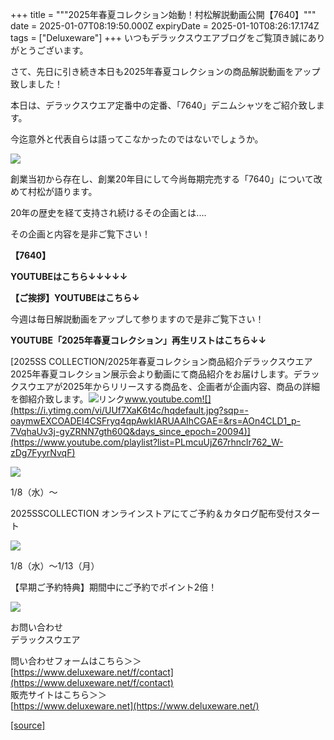 +++
title = """2025年春夏コレクション始動！村松解説動画公開【7640】"""
date = 2025-01-07T08:19:50.000Z
expiryDate = 2025-01-10T08:26:17.174Z
tags = ["Deluxeware"]
+++
いつもデラックスウエアブログをご覧頂き誠にありがとうございます。

さて、先日に引き続き本日も2025年春夏コレクションの商品解説動画をアップ致しました！

本日は、デラックスウエア定番中の定番、「7640」デニムシャツをご紹介致します。

今迄意外と代表自らは語ってこなかったのではないでしょうか。

[![](https://stat.ameba.jp/user_images/20250107/15/deluxeware/aa/1d/j/o0774081215530594678.jpg)](https://stat.ameba.jp/user_images/20250107/15/deluxeware/aa/1d/j/o0774081215530594678.jpg)

創業当初から存在し、創業20年目にして今尚毎期完売する「7640」について改めて村松が語ります。

20年の歴史を経て支持され続けるその企画とは.... 

その企画と内容を是非ご覧下さい！

**【7640】**

**YOUTUBEはこちら↓↓↓↓↓**

**【ご挨拶】YOUTUBEはこちら↓**

今週は毎日解説動画をアップして参りますので是非ご覧下さい！

**YOUTUBE「2025年春夏コレクション」再生リストはこちら↓↓**

[2025SS COLLECTION/2025年春夏コレクション商品紹介デラックスウエア2025年春夏コレクション展示会より動画にて商品紹介をお届けします。デラックスウエアが2025年からリリースする商品を、企画者が企画内容、商品の詳細を御紹介致します。![リンク](https://c.stat100.ameba.jp/ameblo/symbols/v3.20.0/svg/gray/editor_link.svg)www.youtube.com![](https://i.ytimg.com/vi/UUf7XaK6t4c/hqdefault.jpg?sqp=-oaymwEXCOADEI4CSFryq4qpAwkIARUAAIhCGAE=&rs=AOn4CLD1_p-7VqhaUv3j-gyZRNN7gth60Q&days_since_epoch=20094)](https://www.youtube.com/playlist?list=PLmcuUjZ67rhnclr762_W-zDg7FyyrNvqF)

[![](https://stat.ameba.jp/user_images/20250106/19/deluxeware/86/d2/j/o1200050015530321867.jpg)](https://stat.ameba.jp/user_images/20250106/19/deluxeware/86/d2/j/o1200050015530321867.jpg)

1/8（水）～　

2025SSCOLLECTION オンラインストアにてご予約＆カタログ配布受付スタート

[![](https://stat.ameba.jp/user_images/20250107/13/deluxeware/40/f2/j/o1200050015530553675.jpg)](https://stat.ameba.jp/user_images/20250107/13/deluxeware/40/f2/j/o1200050015530553675.jpg)

1/8（水）～1/13（月）

【早期ご予約特典】期間中にご予約でポイント2倍！

[![](https://stat.ameba.jp/user_images/20240315/15/deluxeware/04/7f/j/o0800026015413271803.jpg?caw=800)](https://www.instagram.com/deluxeware/?hl=ja)

お問い合わせ  
デラックスウエア

問い合わせフォームはこちら＞＞  
[https://www.deluxeware.net/f/contact](https://www.deluxeware.net/f/contact)  
販売サイトはこちら＞＞  
[https://www.deluxeware.net](https://www.deluxeware.net/)

[[source]](https://ameblo.jp/deluxeware/entry-12881537031.html)
